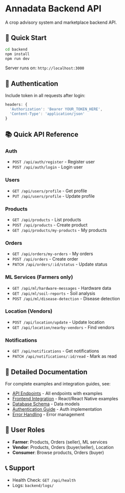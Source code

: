 # Annadata Backend API

A crop advisory system and marketplace backend API.

## 🚀 Quick Start

```bash
cd backend
npm install
npm run dev
```

Server runs on: `http://localhost:3000`

## 🔐 Authentication

Include token in all requests after login:
```javascript
headers: {
  'Authorization': 'Bearer YOUR_TOKEN_HERE',
  'Content-Type': 'application/json'
}
```

## 📚 Quick API Reference

### Auth
- `POST /api/auth/register` - Register user
- `POST /api/auth/login` - Login user

### Users
- `GET /api/users/profile` - Get profile
- `PUT /api/users/profile` - Update profile

### Products
- `GET /api/products` - List products
- `POST /api/products` - Create product
- `GET /api/products/my-products` - My products

### Orders
- `GET /api/orders/my-orders` - My orders
- `POST /api/orders` - Create order
- `PATCH /api/orders/:id/status` - Update status

### ML Services (Farmers only)
- `GET /api/ml/hardware-messages` - Hardware data
- `GET /api/ml/soil-reports` - Soil analysis
- `POST /api/ml/disease-detection` - Disease detection

### Location (Vendors)
- `POST /api/location/update` - Update location
- `GET /api/location/nearby-vendors` - Find vendors

### Notifications
- `GET /api/notifications` - Get notifications
- `PATCH /api/notifications/:id/read` - Mark as read

## 📖 Detailed Documentation

For complete examples and integration guides, see:
- [API Endpoints](./docs/api-endpoints.md) - All endpoints with examples
- [Frontend Integration](./docs/frontend-integration.md) - React/React Native examples
- [Database Schema](./docs/schema.md) - Data models
- [Authentication Guide](./docs/authentication.md) - Auth implementation
- [Error Handling](./docs/error-handling.md) - Error management

## 🎯 User Roles

- **Farmer**: Products, Orders (seller), ML services
- **Vendor**: Products, Orders (buyer/seller), Location
- **Consumer**: Browse products, Orders (buyer)

## 📞 Support

- Health Check: `GET /api/health`
- Logs: `backend/logs/`